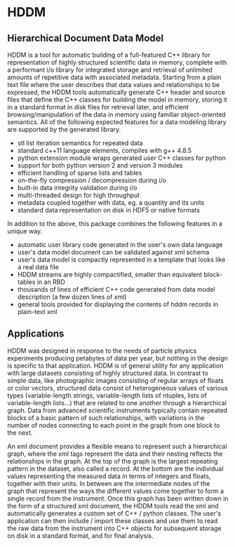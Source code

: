 # HDDM
## Hierarchical Document Data Model

HDDM is a tool for automatic building of a full-featured C++ library for representation of highly structured scientific data in memory, complete with a performant i/o library for integrated storage and retrieval of unlimited amounts of repetitive data with associated metadata. Starting from a plain text file where the user describes that data values and relationships to be expressed, the HDDM tools automatically generate C++ header and source files that define the C++ classes for building the model in memory, storing it in a standard format in disk files for retrieval later, and efficient browsing/manipulation of the data in memory using familiar object-oriented semantics. All of the following expected features for a data modeling library are supported by the generated library.

- stl list iteration semantics for repeated data
- standard c++11 language elements, compiles with g++ 4.8.5
- python extension module wraps generated user C++ classes for python
- support for both python version 2 and version 3 modules
- efficient handling of sparse lists and tables
- on-the-fly compression / decompression during i/o
- built-in data integrity validation during i/o
- multi-threaded design for high throughput
- metadata coupled together with data, eg. a quantity and its units
- standard data representation on disk in HDF5 or native formats

In addition to the above, this package combines the following features in a unique way.

- automatic user library code generated in the user's own data language
- user's data model document can be validated against xml schema
- user's data model is compactly represented in a template that looks like a real data file
- HDDM streams are highly compactified, smaller than equivalent block-tables in an RBD
- thousands of lines of efficient C++ code generated from data model description (a few dozen lines of xml)
- general tools provided for displaying the contents of hddm records in plain-text xml

## Applications
HDDM was designed in response to the needs of particle physics experiments producing petabytes of data per year, but nothing in the design is specific to that application. HDDM is of general utility for any application with large datasets consisting of highly structured data. In contrast to simple data, like photographic images consisting of regular arrays of floats or color vectors, structured data consist of heterogeneous values of various types (variable-length strings, variable-length lists of ntuples, lists of variable-length lists...) that are related to one another through a hierarchical graph. Data from advanced scientific instruments typically contain repeated blocks of a basic pattern of such relationships, with variations in the number of nodes connecting to each point in the graph from one block to the next.

An xml document provides a flexible means to represent such a hierarchical graph, where the xml tags represent the data and their nesting reflects the relationships in the graph. At the top of the graph is the largest repeating pattern in the dataset, also called a record. At the bottom are the individual values representing the measured data in terms of integers and floats, together with their units. In between are the intermediate nodes of the graph that represent the ways the different values come together to form a single record from the instrument. Once this graph has been written down in the form of a structured xml document, the HDDM tools read the xml and automatically generates a custom set of C++ / python classes. The user's application can then include / import these classes and use them to read the raw data from the instrument into C++ objects for subsequent storage on disk in a standard format, and for final analysis.
